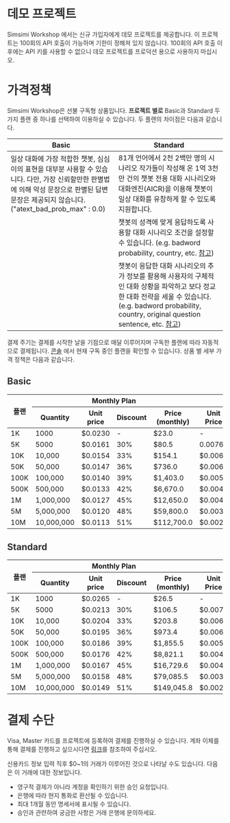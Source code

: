 <style
  type="text/css">
style {color:#ffffff;display:hidden}
h1, h2, h3, h4, h5, h6 {color:#333333;}
p, li {color:#333333}
code {color:#000080;}
</style>

# 데모 프로젝트

Simsimi Workshop 에서는 신규 가입자에게 데모 프로젝트를 제공합니다. 이 프로젝트는 100회의 API 호출이 가능하며 기한이 정해져 있지 않습니다. 100회의 API 호출 이후에는 API 키를 사용할 수 없으니 데모 프로젝트를 프로덕션 용으로 사용하지 마십시오.

# 가격정책

Simsimi Workshop은 선불 구독형 상품입니다. **프로젝트 별로** Basic과 Standard 두 가지 플랜 중 하나를 선택하여 이용하실 수 있습니다. 두 플랜의 차이점은 다음과 같습니다.

<table>
<thead>
<tr>
<th style="width: 50%;">Basic</th>
<th>Standard</th>
</tr>
</thead>
<tbody>
<tr>
<td>일상 대화에 가장 적합한 챗봇, 심심이의 표현을 대부분 사용할 수 있습니다. 다만, 가장 신뢰할만한 판별법에 의해 악성 문장으로 판별된 답변 문장은 제공되지 않습니다.  ("atext_bad_prob_max" : 0.0)</td>
<td>81개 언어에서 2천 2백만 명의 시나리오 작가들이 작성해 온 1억 3천만 건의 챗봇 전용 대화 시나리오와 대화엔진(AICR)을 이용해 챗봇이 일상 대화를 유창하게 할 수 있도록 지원합니다.</td>
</tr>
<tr>
<td></td>
<td>챗봇의 성격에 맞게 응답하도록 사용할 대화 시나리오 조건을 설정할 수 있습니다. (e.g. badword probability, country, etc. <a href="http://simsimi-workshop-next-env.idi64q4c6x.us-east-1.elasticbeanstalk.com/document#%EC%9D%91%EB%8B%B5%EC%A0%9C%EC%96%B4">참고</a>)</td>
</tr>
<tr>
<td></td>
<td>챗봇이 응답한 대화 시나리오의 추가 정보를 활용해 사용자의 구체적인 대화 상황을 파악하고 보다 정교한 대화 전략을 세울 수 있습니다. (e.g. badword probability, country, original question sentence, etc. <a href="http://simsimi-workshop-next-env.idi64q4c6x.us-east-1.elasticbeanstalk.com/document#%EC%B6%94%EA%B0%80%EC%A0%95%EB%B3%B4">참고</a>)</td>
</tr>
</tbody>
</table>

결제 주기는 결제를 시작한 날을 기점으로 매달 이루어지며 구독한 플랜에 따라 자동적으로 결제됩니다. [콘솔](http://simsimi-workshop-next-env.idi64q4c6x.us-east-1.elasticbeanstalk.com/dashboard) 에서 현재 구독 중인 플랜을 확인할 수 있습니다. 상품 별 세부 가격 정책은 다음과 같습니다.

## Basic

<table style="margin-bottom: 30px;">
<thead>
<tr>
<th rowspan="2">플랜</th>
<th colspan="4">Monthly Plan</th>
<th colspan="4">Annual Plan</th>
</tr>
<tr>
<th>Quantity</th>
<th>Unit price</th>
<th>Discount</th>
<th>Price<br/>(monthly)</th>
<th>Unit Price</th>
<th>Discount</th>
<th>Price<br/>(monthly)</th>
<th>Price<br/>(annually)</th>
</tr>
</thead>
<tbody>
<tr>
<td>1K</td>
<td>1000</td>
<td>$0.0230</td>
<td>-</td>
<td>$23.0</td>
<td>-</td>
<td>-</td>
<td>-</td>
<td>-</td>
</tr>
<tr>
<td>5K</td>
<td>5000</td>
<td>$0.0161</td>
<td>30%</td>
<td>$80.5</td>
<td>0.0076</td>
<td>67%</td>
<td>$38</td>
<td>$455.4</td>
</tr>
<tr>
<td>10K</td>
<td>10,000</td>
<td>$0.0154</td>
<td>33%</td>
<td>$154.1</td>
<td>$0.0069</td>
<td>70%</td>
<td>$69</td>
<td>$828.0</td>
</tr>
<tr>
<td>50K</td>
<td>50,000</td>
<td>$0.0147</td>
<td>36%</td>
<td>$736.0</td>
<td>$0.0062</td>
<td>73%</td>
<td>$311</td>
<td>$3,726.0</td>
</tr>
<tr>
<td>100K</td>
<td>100,000</td>
<td>$0.0140</td>
<td>39%</td>
<td>$1,403.0</td>
<td>$0.0055</td>
<td>76%</td>
<td>$552</td>
<td>$6,624.0</td>
</tr>
<tr>
<td>500K</td>
<td>500,000</td>
<td>$0.0133</td>
<td>42%</td>
<td>$6,670.0</td>
<td>$0.0048</td>
<td>79%</td>
<td>$2,415</td>
<td>$28,980.0</td>
</tr>
<tr>
<td>1M</td>
<td>1,000,000</td>
<td>$0.0127</td>
<td>45%</td>
<td>$12,650.0</td>
<td>$0.0041</td>
<td>82%</td>
<td>$4,140</td>
<td>$49,680.0</td>
</tr>
<tr>
<td>5M</td>
<td>5,000,000</td>
<td>$0.0120</td>
<td>48%</td>
<td>$59,800.0</td>
<td>$0.0035</td>
<td>85%</td>
<td>$17,250</td>
<td>$207,000.0</td>
</tr>
<tr>
<td>10M</td>
<td>10,000,000</td>
<td>$0.0113</td>
<td>51%</td>
<td>$112,700.0</td>
<td>$0.0028</td>
<td>88%</td>
<td>$27,600</td>
<td>$331,200.0</td>
</tr>
</tbody>
</table>



## Standard

<table>
<thead>
<tr>
<th rowspan="2">플랜</th>
<th colspan="4">Monthly Plan</th>
<th colspan="4">Annual Plan</th>
</tr>
<tr>
<th>Quantity</th>
<th>Unit price</th>
<th>Discount</th>
<th>Price<br/>(monthly)</th>
<th>Unit Price</th>
<th>Discount</th>
<th>Price<br/>(monthly)</th>
<th>Price<br/>(annually)</th>
</tr>
</thead>
<tbody>
<tr>
<td>1K</td>
<td>1000</td>
<td>$0.0265</td>
<td>-</td>
<td>$26.5</td>
<td>-</td>
<td>-</td>
<td>-</td>
<td>-</td>
</tr>
<tr>
<td>5K</td>
<td>5000</td>
<td>$0.0213</td>
<td>30%</td>
<td>$106.5</td>
<td>$0.0076</td>
<td>67%</td>
<td>$50</td>
<td>$602.3</td>
</tr>
<tr>
<td>10K</td>
<td>10,000</td>
<td>$0.0204</td>
<td>33%</td>
<td>$203.8</td>
<td>$0.0069</td>
<td>70%</td>
<td>$91</td>
<td>$1,095.0</td>
</tr>
<tr>
<td>50K</td>
<td>50,000</td>
<td>$0.0195</td>
<td>36%</td>
<td>$973.4</td>
<td>$0.0062</td>
<td>73%</td>
<td>$411</td>
<td>$4,927.6</td>
</tr>
<tr>
<td>100K</td>
<td>100,000</td>
<td>$0.0186</td>
<td>39%</td>
<td>$1,855.5</td>
<td>$0.0055</td>
<td>76%</td>
<td>$730</td>
<td>$8,760.2</td>
</tr>
<tr>
<td>500K</td>
<td>500,000</td>
<td>$0.0176</td>
<td>42%</td>
<td>$8,821.1</td>
<td>$0.0048</td>
<td>79%</td>
<td>$3,194</td>
<td>$38,326.1</td>
</tr>
<tr>
<td>1M</td>
<td>1,000,000</td>
<td>$0.0167</td>
<td>45%</td>
<td>$16,729.6</td>
<td>$0.0041</td>
<td>82%</td>
<td>$5,475</td>
<td>$65,701.8</td>
</tr>
<tr>
<td>5M</td>
<td>5,000,000</td>
<td>$0.0158</td>
<td>48%</td>
<td>$79,085.5</td>
<td>$0.0035</td>
<td>85%</td>
<td>$22,813</td>
<td>$273,757.5</td>
</tr>
<tr>
<td>10M</td>
<td>10,000,000</td>
<td>$0.0149</td>
<td>51%</td>
<td>$149,045.8</td>
<td>$0.0028</td>
<td>88%</td>
<td>$36,501</td>
<td>$438,012.0</td>
</tr>
</tbody>
</table>


# 결제 수단

Visa, Master 카드를 프로젝트에 등록하여 결제를 진행하실 수 있습니다. 계좌 이체를 통해 결제를 진행하고 싶으시다면 [링크](http://simsimi-workshop-next-env.idi64q4c6x.us-east-1.elasticbeanstalk.com/support#%EC%84%A0%EB%B6%88%EB%A1%9C%20%EA%B2%B0%EC%A0%9C%ED%95%98%EA%B3%A0%20%EC%8B%B6%EC%8A%B5%EB%8B%88%EB%8B%A4.)를 참조하여 주십시오.

신용카드 정보 입력 직후 $0~1의 거래가 이루어진 것으로 나타날 수도 있습니다. 다음은 이 거래에 대한 정보입니다.

* 영구적 결제가 아니라 계정을 확인하기 위한 승인 요청입니다.
* 은행에 따라 현지 통화로 환산될 수 있습니다.
* 최대 1개월 동안 명세서에 표시될 수 있습니다.
* 승인과 관련하여 궁금한 사항은 거래 은행에 문의하세요.
